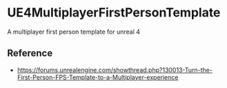 # UE4MultiplayerFirstPersonTemplate
A multiplayer first person template for unreal 4

## Reference
- https://forums.unrealengine.com/showthread.php?130013-Turn-the-First-Person-FPS-Template-to-a-Multiplayer-experience
